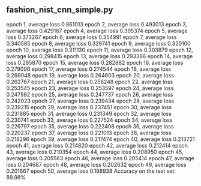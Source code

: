
## fashion_nist_cnn_simple.py
epoch 1, average loss 0.861013
epoch 2, average loss 0.493013
epoch 3, average loss 0.429167
epoch 4, average loss 0.395374
epoch 5, average loss 0.373267
epoch 6, average loss 0.354991
epoch 7, average loss 0.340585
epoch 8, average loss 0.329741
epoch 9, average loss 0.320100
epoch 10, average loss 0.311130
epoch 11, average loss 0.303879
epoch 12, average loss 0.298415
epoch 13, average loss 0.293386
epoch 14, average loss 0.285870
epoch 15, average loss 0.282882
epoch 16, average loss 0.279096
epoch 17, average loss 0.274544
epoch 18, average loss 0.269048
epoch 19, average loss 0.264603
epoch 20, average loss 0.262767
epoch 21, average loss 0.258248
epoch 22, average loss 0.253545
epoch 23, average loss 0.253597
epoch 24, average loss 0.247592
epoch 25, average loss 0.247737
epoch 26, average loss 0.242023
epoch 27, average loss 0.239434
epoch 28, average loss 0.239215
epoch 29, average loss 0.237451
epoch 30, average loss 0.231885
epoch 31, average loss 0.231349
epoch 32, average loss 0.230741
epoch 33, average loss 0.227524
epoch 34, average loss 0.226797
epoch 35, average loss 0.222408
epoch 36, average loss 0.220237
epoch 37, average loss 0.221013
epoch 38, average loss 0.218296
epoch 39, average loss 0.217474
epoch 40, average loss 0.213721
epoch 41, average loss 0.214820
epoch 42, average loss 0.212414
epoch 43, average loss 0.210354
epoch 44, average loss 0.208950
epoch 45, average loss 0.205563
epoch 46, average loss 0.205414
epoch 47, average loss 0.204687
epoch 48, average loss 0.202632
epoch 49, average loss 0.201667
epoch 50, average loss 0.198938
Accuracy on the test set: 89.98%

